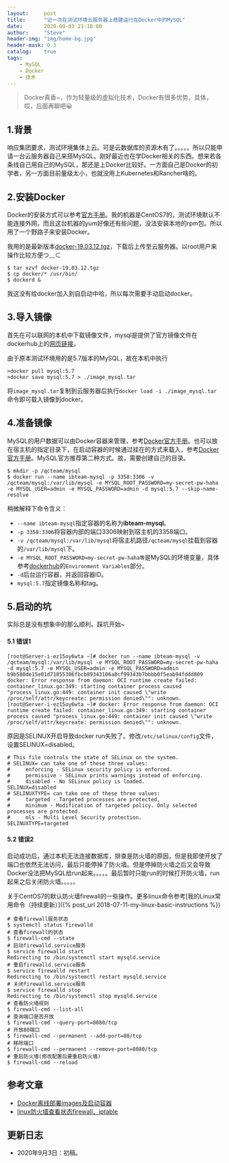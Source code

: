 ```yaml
---
layout:     post
title:      "记一次在测试环境云服务器上搭建运行在Docker中的MySQL"
date:       2020-09-03 21:18:00
author:     "Steve"
header-img: "img/home-bg.jpg"
header-mask: 0.3
catalog:    true
tags:
    - MySQL
    - Docker
    - 技术
---
```



> Docker真香~，作为轻量级的虚拟化技术，Docker有很多优势，具体，哎，后面再聊吧😀

## 1.背景

响应集团要求，测试环境集体上云。可是云数据库的资源木有了。。。。。所以只能申请一台云服务器自己来搭MySQL。刚好最近也在学Docker相关的东西。想来若各条线自己用自己的MySQL，那还是上Docker比较好。一方面自己是Docker的初学者，另一方面目前量级太小，也就没用上Kubernetes和Rancher啥的。

## 2.安装Docker

Docker的安装方式可以参考[官方手册](https://docs.docker.com/engine/install/)。我的机器是CentOS7的，测试环境默认不能连接外网，而且这台机器的yum好像还有些问题，没法安装本地的rpm包。所以用了一个野路子来安装Docker。

我用的是最新版本[docker-19.03.12.tgz](https://download.docker.com/linux/static/stable/x86_64/docker-19.03.12.tgz)，下载后上传至云服务器。以root用户来操作比较方便つ﹏⊂

```shell
$ tar xzvf docker-19.03.12.tgz
$ cp docker/* /usr/bin/
$ dockerd &
```

我这没有给docker加入到自启动中哈，所以每次需要手动启动docker。

## 3.导入镜像

首先在可以联网的本机中下载镜像文件，mysql是提供了官方镜像文件在dockerhub上的[网页链接](https://hub.docker.com/_/mysql)。

由于原本测试环境用的是5.7版本的MySQL，故在本机中执行

```shell
>docker pull mysql:5.7
>docker save mysql:5.7 > ./image_mysql.tar
```

将`image_mysql.tar`复制到云服务器后执行`docker load -i ./image_mysql.tar`命令即可载入镜像到docker。

## 4.准备镜像

MySQL的用户数据可以由Docker容器来管理，参考[Docker官方手册](https://docs.docker.com/engine/tutorials/dockervolumes/#adding-a-data-volume)。也可以放在宿主机的指定目录下，在启动容器的时候通过挂在的方式来载入，参考[Docker官方手册](https://docs.docker.com/engine/tutorials/dockervolumes/#mount-a-host-directory-as-a-data-volume)。MySQL官方推荐第二种方式。故，需要创建自己的目录。

```shell
$ mkdir -p /qcteam/mysql
$ docker run --name ibteam-mysql -p 3358:3306 -v /qcteam/mysql:/var/lib/mysql -e MYSQL_ROOT_PASSWORD=my-secret-pw-haha -e MYSQL_USER=admin -e MYSQL_PASSWORD=admin -d mysql:5.7 --skip-name-resolve
```

稍微解释下命令含义：
- `--name ibteam-mysql`指定容器的名称为**ibteam-mysql**。
- `-p 3358:3306`将容器内部的端口3306映射到宿主机的3358端口。
- `-v /qcteam/mysql:/var/lib/mysql`将宿主机路径`/qcteam/mysql`挂载到容器的`/var/lib/mysql`下。
- `-e MYSQL_ROOT_PASSWORD=my-secret-pw-haha等`是MySQL的环境变量，具体参考[dockerhub](https://hub.docker.com/_/mysql)的`Environment Variables`部分。
- `-d`后台运行容器，并返回容器ID。
- `mysql:5.7`指定镜像名称和tag。

## 5.启动的坑

实际总是没有想象中的那么顺利。踩坑开始~

#### 5.1 错误1

```
[root@Server-i-ez15oy6wta ~]# docker run --name ibteam-mysql -v /qcteam/mysql:/var/lib/mysql -e MYSQL_ROOT_PASSWORD=my-secret-pw-haha -d mysql:5.7 -e MYSQL_USER=admin -e MYSQL_PASSWORD=admin
b9b580de15e01d71855306fbcb89343106a8cf99343b7bbbb0f5eab94fddd809
docker: Error response from daemon: OCI runtime create failed: container_linux.go:349: starting container process caused "process_linux.go:449: container init caused \"write /proc/self/attr/keycreate: permission denied\"": unknown.
[root@Server-i-ez15oy6wta ~]# docker: Error response from daemon: OCI runtime create failed: container_linux.go:349: starting container process caused "process_linux.go:449: container init caused \"write /proc/self/attr/keycreate: permission denied\"": unknown.
```

原因是SELINUX开启导致docker run失败了。修改`/etc/selinux/config`文件，设置SELINUX=disabled。

```
# This file controls the state of SELinux on the system.
# SELINUX= can take one of these three values:
#     enforcing - SELinux security policy is enforced.
#     permissive - SELinux prints warnings instead of enforcing.
#     disabled - No SELinux policy is loaded.
SELINUX=disabled
# SELINUXTYPE= can take one of these three values:
#     targeted - Targeted processes are protected,
#     minimum - Modification of targeted policy. Only selected processes are protected.
#     mls - Multi Level Security protection.
SELINUXTYPE=targeted
```

#### 5.2 错误2

启动成功后，通过本机无法连接数据库，排查是防火墙的原因，但是我即使开放了端口也依然无法访问，最后只能停掉了防火墙。但是停掉防火墙之后又会导致Docker没法把MySQL给run起来。。。。。最后暂时只能run的时候打开防火墙，run起来之后关闭防火墙。。。。。

关于CentOS7的默认防火墙firewall的一些操作。更多linux命令参考[我的Linux常用命令（持续更新）]({% post_url 2018-07-11-my-linux-basic-instructions %})
```shell
# 查看firewall服务状态
$ systemctl status firewalld
# 查看firewall的状态
$ firewall-cmd --state
# 启动firewalld.service服务
$ service firewalld start
Redirecting to /bin/systemctl start mysqld.service
# 重启firewalld.service服务
$ service firewalld restart
Redirecting to /bin/systemctl restart mysqld.service
# 关闭firewalld.service服务
$ service firewalld stop
Redirecting to /bin/systemctl stop mysqld.service
# 查看防火墙规则
$ firewall-cmd --list-all
# 查询端口是否开放
$ firewall-cmd --query-port=8080/tcp
# 开放80端口
$ firewall-cmd --permanent --add-port=80/tcp
# 移除端口
$ firewall-cmd --permanent --remove-port=8080/tcp
# 重启防火墙(修改配置后要重启防火墙)
$ firewall-cmd --reload
```

## 参考文章

- [Docker离线部署images及启动容器](https://blog.csdn.net/little_pig_lxl/article/details/89499406)
- [linux防火墙查看状态firewall、iptable](https://www.cnblogs.com/zxg-blog/p/9835263.html)

## 更新日志
- 2020年9月3日：初稿。